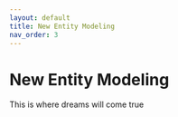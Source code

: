 ```yaml
---
layout: default
title: New Entity Modeling
nav_order: 3
---
```


# New Entity Modeling

This is where dreams will come true